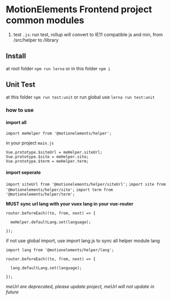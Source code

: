 # MotionElements Frontend project common modules

1. test `.js`: run test, rollup will convert to IE11 compatible js and min, from /src/helper to /library

## Install
at root folder `npm run lerna`
or in this folder `npm i`

## Unit Test
at this folder `npm run test:unit`
or run global use `lerna run test:unit`

### how to use

#### import all
`import meHelper from '@motionelements/helper';`

in your project `main.js`

```
Vue.prototype.$siteUrl = meHelper.siteUrl;
Vue.prototype.$site = meHelper.site;
Vue.prototype.$term = meHelper.term;
```
#### import seperate
`import siteUrl from '@motionelements/helper/siteUrl';`
`import site from '@motionelements/helper/site';`
`import term from '@motionelements/helper/term';`

**MUST sync url lang with your vuex lang in your vue-router**

```
router.beforeEach((to, from, next) => {

  meHelper.defaultLang.set(language);

});
```

if not use global import, use import lang.js to sync all helper module lang

```
import lang from '@motionelements/helper/lang';

router.beforeEach((to, from, next) => {

  lang.defaultLang.set(language);

});
```

*meUrl are deprecated, please update project, meUrl will not update in future*
